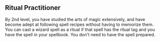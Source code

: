 ## Ritual Practitioner
By 2nd level, you have studied the arts of magic extensively, and have become adept at following spell recipes without having to memorize them.
You can cast a wizard spell as a ritual if that spell has the ritual tag and you have the spell in your spellbook.
You don't need to have the spell prepared.

<!--

-<< CHANGES >>-
- moved ritual spells of this nature to 2nd level from 1st
- created a special feature for it
-> this is a new feature
-> no longer is it located buried in spellcasting rules for wizard

-<< TODO >>-
- none

-<< COMMENTARY >>-
- main reason is that wizard at level 1 already gets a huge access to spells
-> they can learn every 1st-level wizard spell and cantrip with their spellbook
-> they can prepare any combination of those spells as they see fit
-> they prepare an absurd number of spells, and already cast them as rituals
- this emphasizes level 2 as a sort of breakpoint
-> in this way, level 2 tries to emulate the power that level 2 fighter gives

-->
